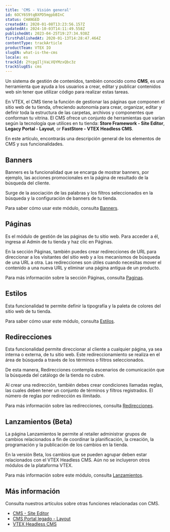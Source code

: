 ```yaml
---
title: 'CMS - Visión general'
id: 6OCY6S9tqBXPD5mgpbBInC
status: CHANGED
createdAt: 2020-01-08T13:23:56.157Z
updatedAt: 2024-10-03T14:11:49.558Z
publishedAt: 2023-04-25T19:27:34.938Z
firstPublishedAt: 2020-01-13T14:28:47.464Z
contentType: trackArticle
productTeam: VTEX IO
slugEN: what-is-the-cms
locale: es
trackId: 2YcpgIljVaLVQYMzxQbc3z
trackSlugES: cms
---
```


Un sistema de gestión de contenidos, también conocido como **CMS**, es una herramienta que ayuda a los usuarios a crear, editar y publicar contenidos web sin tener que utilizar código para realizar estas tareas.

En VTEX, el CMS tiene la función de gestionar las páginas que componen el sitio web de tu tienda, ofreciendo autonomía para crear, organizar, editar y definir toda la estructura de las carpetas, archivos y componentes que conforman tu vitrina.
El CMS ofrece un conjunto de herramientas que varían según la tecnología que utilices en tu tienda: **Store Framework - Site Editor**, **Legacy Portal - Layout**, or **FastStore - VTEX Headless CMS**.

En este artículo, encontrarás una descripción general de los elementos de CMS y sus funcionalidades.

## Banners
Banners es la funcionalidad que se encarga de mostrar banners, por ejemplo, las acciones promocionales en la página de resultado de la búsqueda del cliente. 

Surge de la asociación de las palabras y los filtros seleccionados en la búsqueda y la configuración de banners de tu tienda.

Para saber cómo usar este módulo, consulta [Banners](https://help.vtex.com/es/v4/docs/banners--51nNoJABZ5NtvJQCucCXCy).
## Páginas
Es el módulo de gestión de las páginas de tu sitio web. Para acceder a él, ingresa al Admin de tu tienda y haz clic en Páginas. 

En la sección Páginas, también puedes crear redirecciones de URL para direccionar a los visitantes del sitio web y a los mecanismos de búsqueda de una URL a otra. Las redirecciones son útiles cuando necesitas mover el contenido a una nueva URL y eliminar una página antigua de un producto.

Para más información sobre la sección Páginas, consulta [Paginas](https://help.vtex.com/es/v4/docs/paginas--48STFcQr3EZGb2X5jvg1WN).
## Estilos
Esta funcionalidad te permite definir la tipografía y la paleta de colores del sitio web de tu tienda. 

Para saber cómo usar este módulo, consulta [Estilos](https://help.vtex.com/es/v4/docs/estilosCMS--5rl2OAFril2ByEVzeFOAUI).
## Redirecciones
Esta funcionalidad permite direccionar al cliente a cualquier página, ya sea interna o externa, de tu sitio web. Este redireccionamiento se realiza en el área de búsqueda a través de los términos o filtros seleccionados. 

De esta manera, Redirecciones contempla escenarios de comunicación que la búsqueda del catálogo de la tienda no cubre.

Al crear una redirección, también debes crear condiciones llamadas reglas, las cuales deben tener un conjunto de términos y filtros registrados. El número de reglas por redirección es ilimitado.

Para más información sobre las redirecciones, consulta [Redirecciones](https://help.vtex.com/es/v4/docs/cms-redirecciones--3LUIUmXYvaB5vzf83Ts8jE).
## Lanzamientos (Beta)
La página Lanzamientos le permite al retailer administrar grupos de cambios relacionados a fin de coordinar la planificación, la creación, la programación y la publicación de los cambios en la tienda. 

En la versión Beta, los cambios que se pueden agrupar deben estar relacionados con el VTEX Headless CMS. Aún no se incluyeron otros módulos de la plataforma VTEX.

Para más información sobre este módulo, consulta [Lanzamientos](https://help.vtex.com/es/tutorial/modulo-lancamentos-beta--n2tN0WX5I6MJMbrJrS0Kb).
## Más información
Consulta nuestros artículos sobre otras funciones relacionadas con CMS.
 - [CMS - Site Editor](https://help.vtex.com/pt/tutorial/site-editor-visao-geral--299Dbeb9mFczUTyNQ9xPe1)
 - [CMS Portal legado - Layout](https://help.vtex.com/pt/tutorial/what-is-cms-layout--EmO8u2WBj2W4MUQCS8262)
 - [VTEX Headless CMS](https://help.vtex.com/es/tutorial/managing-pages-beta--3DO6rBhZ1p3zndnFu5BgRt)

